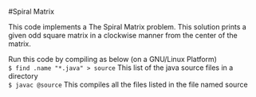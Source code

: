 #Spiral Matrix

This code implements a The Spiral Matrix problem. This solution prints a given odd square matrix in a clockwise manner from the center of the matrix.

Run this code by compiling as below (on a GNU/Linux Platform)  
`$ find .name "*.java" > source` This list of the java source files in a directory  
`$ javac @source` This compiles all the files listed in  the file named source
